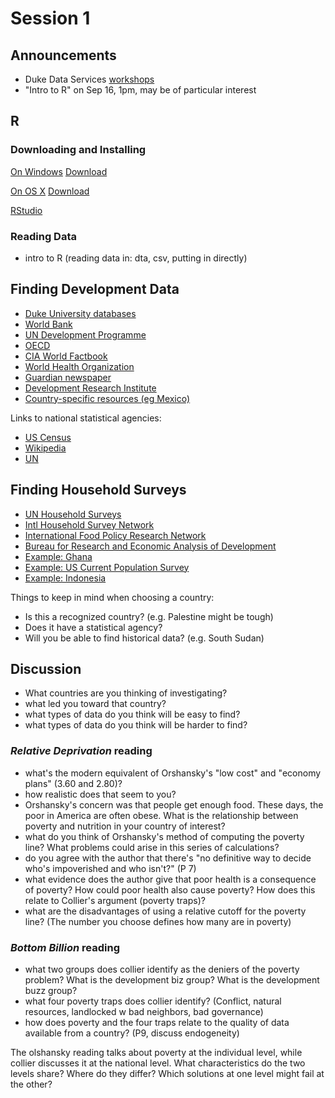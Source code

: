 # Session 1

## Announcements

- Duke Data Services [workshops](http://library.duke.edu/data/news)
- "Intro to R" on Sep 16, 1pm, may be of particular interest

## R

### Downloading and Installing
[On Windows](http://cran.r-project.org/doc/manuals/r-release/R-admin.html#Installing-R-under-Windows)
[Download](http://cran.r-project.org/bin/windows/)

[On OS X](http://cran.r-project.org/doc/manuals/r-release/R-admin.html#Installing-R-under-OS-X)
[Download](http://cran.r-project.org/bin/macosx/)

[RStudio](http://www.rstudio.com/products/rstudio/download/)

### Reading Data
- intro to R (reading data in: dta, csv, putting in directly)

## Finding Development Data

- [Duke University databases](http://databases.library.duke.edu/data)
- [World Bank](http://data.worldbank.org/)
- [UN Development Programme](http://hdr.undp.org/en/data)
- [OECD](http://www.oecd.org/development/data.htm)
- [CIA World Factbook](https://www.cia.gov/library/publications/the-world-factbook/)
- [World Health Organization](http://www.who.int/research/en/)
- [Guardian newspaper](http://www.theguardian.com/global-development/development-data)
- [Development Research Institute](http://www.nyudri.org/resources/development-data/)
- [Country-specific resources (eg Mexico)](http://www.inegi.org.mx/)

Links to national statistical agencies:
- [US Census](https://www.census.gov/aboutus/stat_int.html)
- [Wikipedia](http://en.wikipedia.org/wiki/List_of_national_and_international_statistical_services)
- [UN](http://www.unece.org/stats/links.html)


## Finding Household Surveys

- [UN Household Surveys](http://unstats.un.org/unsd/hhsurveys/)
- [Intl Household Survey Network](http://www.ihsn.org/home/)
- [International Food Policy Research Network](http://www.ifpri.org/datasets)
- [Bureau for Research and Economic Analysis of Development](http://ipl.econ.duke.edu/dthomas/dev_data/)
- [Example: Ghana](http://www.econ.yale.edu/~cru2/ghanadata.html)
- [Example: US Current Population Survey](http://www.bls.gov/cps/)
- [Example: Indonesia](http://www.rand.org/labor/FLS/IFLS/hh.html)

Things to keep in mind when choosing a country:

- Is this a recognized country? (e.g. Palestine might be tough)
- Does it have a statistical agency?
- Will you be able to find historical data? (e.g. South Sudan) 

## Discussion

- What countries are you thinking of investigating?
- what led you toward that country?
- what types of data do you think will be easy to find?
- what types of data do you think will be harder to find? 

### *Relative Deprivation* reading

- what's the modern equivalent of Orshansky's "low cost" and "economy plans" (3.60 and 2.80)?
- how realistic does that seem to you?
- Orshansky's concern was that people get enough food. These days, the poor in America are often obese. What is the relationship between poverty and nutrition in your country of interest? 
- what do you think of Orshansky's method of computing the poverty line? What problems could arise in this series of calculations?
- do you agree with the author that there's "no definitive way to decide who's impoverished and who isn't?" (P 7)
- what evidence does the author give that poor health is a consequence of poverty? How could poor health also cause poverty? How does this relate to Collier's argument (poverty traps)?
- what are the disadvantages of using a relative cutoff for the poverty line? (The number you choose defines how many are in poverty)

### *Bottom Billion* reading

- what two groups does collier identify as the deniers of the poverty problem? What is the development biz group? What is the development buzz group? 
- what four poverty traps does collier identify? (Conflict, natural resources, landlocked w bad neighbors, bad governance)
- how does poverty and the four traps relate to the quality of data available from a country? (P9, discuss endogeneity)

The olshansky reading talks about poverty at the individual level, while collier discusses it at the national level. What characteristics do the two levels share? Where do they differ? Which solutions at one level might fail at the other? 